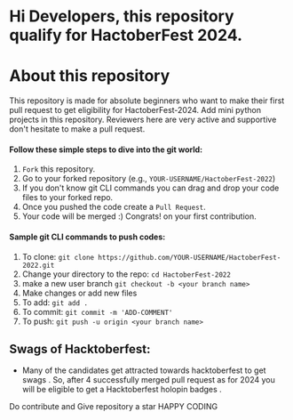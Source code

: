 # Hi Developers,  this repository qualify for HactoberFest 2024. 

# About this repository
This repository is made for absolute beginners who want to make their first pull request to get eligibility for HactoberFest-2024. Add mini python projects in this repository. Reviewers here are very active and supportive don't hesitate to make a pull request.
#### Follow these simple steps to dive into the git world:

1) `Fork` this repository.
2) Go to your forked repository (e.g., `YOUR-USERNAME/HactoberFest-2022`)
3) If you don't know git CLI commands you can drag and drop your code files to your forked repo.
4) Once you pushed the code create a `Pull Request`.
5) Your code will be merged :) Congrats! on your first contribution.


#### Sample git CLI commands to push codes:

1) To clone: `git clone https://github.com/YOUR-USERNAME/HactoberFest-2022.git`
2) Change your directory to the repo: `cd HactoberFest-2022`
3) make a new user branch `git checkout -b <your branch name>`
4) Make changes or add new files
5) To add: `git add .`
6) To commit: `git commit -m 'ADD-COMMENT'`
7) To push: `git push -u origin <your branch name>`

## Swags of Hacktoberfest:
- Many of the candidates get attracted towards hacktoberfest to get swags . So, after 4 successfully merged pull request as for 2024 you will be eligible to get a Hacktoberfest holopin badges .
 
Do contribute and Give repository a star 
HAPPY CODING
